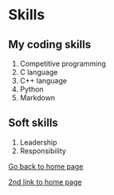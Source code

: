# Skills

## My coding skills
1. Competitive programming
1. C language
1. C++ language
1. Python
1. Markdown

## Soft skills
1. Leadership
1. Responsibility

[Go back to home page](./README.md)

[2nd link to home page](README.md)
